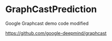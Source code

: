 # GraphCastPrediction

Google Graphcast demo code modified

https://github.com/google-deepmind/graphcast

